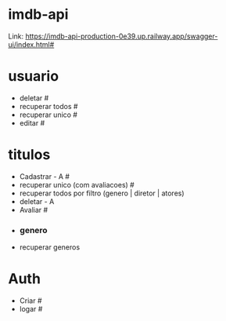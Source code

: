 # imdb-api

Link: https://imdb-api-production-0e39.up.railway.app/swagger-ui/index.html#

# usuario
 - deletar #
 - recuperar todos #
 - recuperar unico #
 - editar #

# titulos
 - Cadastrar - A #
 - recuperar unico (com avaliacoes) #
 - recuperar todos por filtro (genero | diretor | atores)
 - deletar - A
 - Avaliar #
 - ### genero
 - recuperar generos

# Auth
- Criar #
 - logar #
